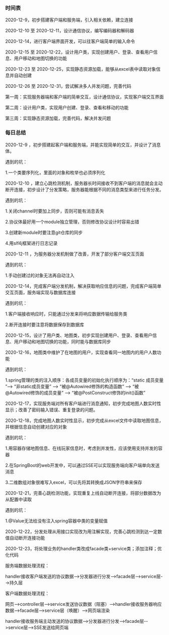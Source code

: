 ### 时间表

2020-12-9，初步搭建客户端和服务端，引入相关依赖，建立连接

2020-12-10 至 2020-12-11，设计通信协议，编写编码器和解码器

2020-12-14，进行客户端界面开发，可以往客户端简单的输入命令

2020-12-15 至 2020-12-22，设计用户类，实现创建用户、登录、查看用户信息、用户移动和地图切换的功能

2020-12-23 至 2020-12-25，实现静态资源加载，能够从excel表中读取对象信息并自动创建

2020-12-26 至 2020-12-31，尝试解决多人并发问题，完善代码



第一周：实现服务器端和客户端的简单交互，设计通信协议，实现客户端交互界面

第二周：设计用户类，实现用户创建、登录、查看和移动的功能

第三周：实现静态资源加载，完善代码，解决并发问题



### 每日总结

2020-12-9 ，初步搭建起客户端和服务端，并能实现简单的交互，并设计了消息体。

遇到的坑：

1.一个类要序列化，里面的对象和枚举也必须序列化



2020-12-10 ，建立心跳检测机制，服务器长时间接收不到客户端的消息就会主动断开连接，初步设计了分发策略，服务器能根据不同的消息类型来进行任务分发。

遇到的坑：

1.关闭channel时要加上同步，否则可能有消息丢失

2.协议体最好用一个module独立管理，否则修改协议设计时容易出错

3.创建新module时要注意git仓库的同步

4.用slf4j框架进行日志记录



2020-12-11 ，为服务器分发机制做了改善，开发了部分客户端交互页面

遇到的坑：

1.手动创建过的对象无法再自动注入



2020-12-14，完成客户端分发机制，解决获取响应信息的问题，完成客户端简单交互页面，服务端实现与数据库连接

遇到的坑：

1.客户端接收响应时，只能通过分发来将响应数据传输给服务类

2.断开连接时要注意将数据保存到数据库



2020-12-15，设计了用户类、地图类，初步实现创建用户、登录、查看用户信息、用户移动和地图切换的功能，同时能与数据库同步



2020-12-16，地图类中维护了在地图的用户，实现查看同一地图内的用户人数功能

遇到的坑：

1.spring管理的类的注入顺序：各成员变量的初始化执行顺序为：“static 成员变量 ”--> “非static成员变量” --> “被@Autowired修饰的构造函数” --> “被@Autowired修饰的成员变量” --> “被@PostConstruct修饰的init()函数”



2020-12-17，实现服务端对所有客户端进行消息通知，初步完成地图人数实时性显示；改善了密码输入错误、重复登录的问题。



2020-12-18，完成地图人数实时性显示，初步完成从excel文件中读取地图信息，并根据信息自动创建对应的对象

遇到的坑：

1.用容器存储地图信息、在线玩家信息时，考虑到并发性，应该使用支持并发的容器

2.在SpringBoot的web开发中，可以通过SSE可以实现服务端向客户端单向发送消息

3.二维数组对象很难写入excel，可以先将其转换成JSON字符串来保存



2020-12-21，完善心跳检测功能，实现重复上线自动断开连接，将部分数据改为从配置中读取

遇到的坑：

1.@Value无法给没有注入spring容器中类的变量赋值



2020-12-22，分发处理从用接口实现改为用注解实现，完善心跳检测到达一定数值自动断开连接功能



2020-12-23，将处理业务的handler类改成facade类+service类；添加注释；优化代码

服务端数据处理流程：

handler接收客户端发送的协议数据-->分发器进行分发-->facade层-->service层-->持久层

客户端数据处理流程：

网页-->controller层-->service发送协议数据（阻塞）-->handler接收服务器响应数据-->facade层-->service层（唤醒）-->网页端渲染

handler接收服务端主动发送的协议数据-->分发器进行分发-->facade层-->service层-->SSE发送给网页端